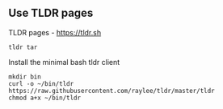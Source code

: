 ## Use TLDR pages

TLDR pages - https://tldr.sh

```
tldr tar
```

Install the minimal bash tldr client
```
mkdir bin
curl -o ~/bin/tldr https://raw.githubusercontent.com/raylee/tldr/master/tldr
chmod a+x ~/bin/tldr
```
